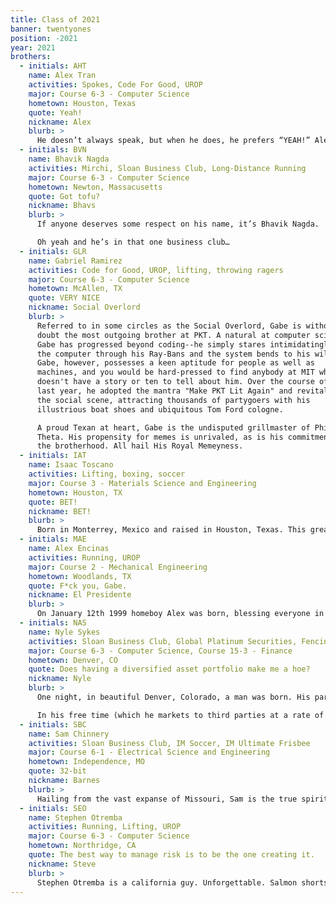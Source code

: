 ```yaml
---
title: Class of 2021
banner: twentyones
position: -2021
year: 2021
brothers:
  - initials: AHT
    name: Alex Tran
    activities: Spokes, Code For Good, UROP
    major: Course 6-3 - Computer Science
    hometown: Houston, Texas
    quote: Yeah!
    nickname: Alex
    blurb: >
      He doesn’t always speak, but when he does, he prefers “YEAH!” Alex Tran is the most interesting man in the world. He once defused a riot in Turkey by speaking Turkish… in French. When he writes in a textbook, it immediately increases in value. Once, he likened machine learning to teaching a dog to sit. He gives professors PSETS, and his tests come pre-marked with 100%. S^3 asks him for sick days, purely out of respect. He knows all forms of martial arts, including the three that only he knows. No human fully understands his story — because it’s too much knowledge for mere mortals. Not even we know all the details of Alex Tran’s existence, but as he always says — “Stay bros my friends.”
  - initials: BVN
    name: Bhavik Nagda
    activities: Mirchi, Sloan Business Club, Long-Distance Running
    major: Course 6-3 - Computer Science
    hometown: Newton, Massacusetts
    quote: Got tofu?
    nickname: Bhavs
    blurb: >
      If anyone deserves some respect on his name, it’s Bhavik Nagda.  Born a mere 20 minutes from the MIT homeland in Newton, Massachusetts, young Bhavik was destined for greatness from the minute the world was graced with his presence.  In high school, Bhavik turned heads and wooed the ladies as a world class distance runner, allowing him to literally excel past his competiton in everything he did.  If there was a lonely girl within a mile, you could be certain that Bhavik would be there in 4:30 or less to comfort her.  But alas, when his high school days came to an end, Bhavik realized that although he was the fastest who had ever walked the streets of Newton, he had been running from his true passion all along…THE ART OF DANCE.  Immediately upon entering MIT, he sought far and wide for an outlet to demonstrate his true passion.  The search ended when he found his gem, his pride and joy, his queen, the Mirchi Dance Team.  Now, Bhavik can be found pouring his heart and soul into his craft at all hours of the day, perfecting his Bollywood Fusion style dancing.  Many call Bhavik for a “ghost” since he is rarely seen off of the dance floor.  But if you ask him, he’d rather be called a GOAT. 

      Oh yeah and he’s in that one business club…
  - initials: GLR
    name: Gabriel Ramirez 
    activities: Code for Good, UROP, lifting, throwing ragers
    major: Course 6-3 - Computer Science
    hometown: McAllen, TX
    quote: VERY NICE
    nickname: Social Overlord
    blurb: >
      Referred to in some circles as the Social Overlord, Gabe is without
      doubt the most outgoing brother at PKT. A natural at computer science,
      Gabe has progressed beyond coding--he simply stares intimidatingly at
      the computer through his Ray-Bans and the system bends to his will.
      Gabe, however, possesses a keen aptitude for people as well as
      machines, and you would be hard-pressed to find anybody at MIT who
      doesn't have a story or ten to tell about him. Over the course of the
      last year, he adopted the mantra "Make PKT Lit Again" and revitalized
      the social scene, attracting thousands of partygoers with his
      illustrious boat shoes and ubiquitous Tom Ford cologne.

      A proud Texan at heart, Gabe is the undisputed grillmaster of Phi Kappa
      Theta. His propensity for memes is unrivaled, as is his commitment to
      the brotherhood. All hail His Royal Memeyness.
  - initials: IAT
    name: Isaac Toscano
    activities: Lifting, boxing, soccer
    major: Course 3 - Materials Science and Engineering
    hometown: Houston, TX
    quote: BET!
    nickname: BET!
    blurb: >
      Born in Monterrey, Mexico and raised in Houston, Texas. This great swimmer has shown that is really is possible to start from the bottom and make it to the top. Isaac has shown this both academically and in boxing. He went undefeated for most of his boxing career and had to stop because of a couple of unfortunate events. However, he went from being a chubby kid to becoming a legend in the gym. He is the definition for a “gentle giant”. This man would run around the world for his brothers at any moments request. However, if you make him mad or make those that he loves upset, you should be prepared to face the punching power equivalent to Thanos’s fist. Seriously though, Isaac might look tall and scary on the outside. But he is a caring and loving individual. 
  - initials: MAE
    name: Alex Encinas
    activities: Running, UROP
    major: Course 2 - Mechanical Engineering
    hometown: Woodlands, TX
    quote: F*ck you, Gabe.
    nickname: El Presidente
    blurb: >
      On January 12th 1999 homeboy Alex was born, blessing everyone in his city of Guadalajara, Jalisco, Mexico with his presence. From his amazing athletic build and charming smile to his WILD party habits and great wealth Manuel Alejandro Encinas Maqueda is a student you definitely want to look out for. Let us start with his time in Texas. After spending some time in Mexico, Alex grew up in the wealthiest suburb of Texas: The Woodlands. Eating a five star meal cooked by a personal chef brought all the way from the exotic lands of the east is one way he'd occupy his time on a typical weekend night. It isn’t the fact that Alex would show up to his High School in a white Ferrari or the fact that he could buy you a $300 steak on a Friday Night that makes Alex such an amazing individual, most of all it is Alex’s kindness and leadership that makes him such a valuable brother in our fraternity. If you ever catch this man at a party you best bet he will be one of the ones bringing the house down (not literally) but it’ll be a pretty good party, you’ll even probably hear him say “bet” or you’ll see the big swole giant standing next to him saying “bet” 3 or 4 times a minute (it’s a popular word). His favorite hobbies include partying all night (on a Friday night... school is important) and running (especially away from the cops). Make sure you look out for my Mexican brother from another mother.
  - initials: NAS
    name: Nyle Sykes
    activities: Sloan Business Club, Global Platinum Securities, Fencing
    major: Course 6-3 - Computer Science, Course 15-3 - Finance
    hometown: Denver, CO
    quote: Does having a diversified asset portfolio make me a hoe?
    nickname: Nyle
    blurb: >
      One night, in beautiful Denver, Colorado, a man was born. His parents would've named him Discounted Cash Flow, but that was too long. So they named him Nyle. Nyle Sykes. Legend has it that his first three words were "mergers and acquisitions," and with his fourth word he brought into existence the modern economy. Nyle speaks fluent pitch deck, so fluent in fact that Goldman Sachs once turned to him for investment advice. Unfortunately, though, Nyle's financial aptitude was so vast that his assistance led to a period of hyperinflation that crashed the Zimbabwean economy, which is still reeling to this day.

      In his free time (which he markets to third parties at a rate of no less than $400,000/hour), Nyle enjoys playing with long pointy sticks. This was found to be politically incorrect, so he took up fencing instead. At some point in his standard 32-hour workday, he is a member of the Sloan Business Club and is an analyst for two student-run investment funds, both of which he manages singlehandedly. In his sleep.
  - initials: SBC
    name: Sam Chinnery
    activities: Sloan Business Club, IM Soccer, IM Ultimate Frisbee
    major: Course 6-1 - Electrical Science and Engineering
    hometown: Independence, MO
    quote: 32-bit
    nickname: Barnes
    blurb: >
      Hailing from the vast expanse of Missouri, Sam is the true spiritual successor of Elon Musk. Having made a 32 bit computer at an early age, he came to MIT with the sole desire to learn the ways of the 64 bit computer. However, after an experiment went horribly wrong, he became the 64 bit computer. Now, he spends much of his time hidden away in the darkest corners of the Stata loading docks sifting through piles of machinery. Nobody knows for what he looks. Nobody knows of what he speaks. Nobody knows for what purpose he is here. Nobody dares approach him. He does not learn from his professors, for he taught the professors that taught his professors. When he isn't taking apart microwaves and projectors to build tesla coils and who knows what else, you can find him meandering around campus with naught but his guitar and the shoes on his feet as he ponders the potential implications of the fabrication of miniaturized, high-density PCBs on the American psyche. Do not question this man, for your questions will run out far before his knowledge.
  - initials: SEO
    name: Stephen Otremba
    activities: Running, Lifting, UROP
    major: Course 6-3 - Computer Science
    hometown: Northridge, CA
    quote: The best way to manage risk is to be the one creating it.
    nickname: Steve
    blurb: >
      Stephen Otremba is a california guy. Unforgettable. Salmon shorts, flowy long hair on top. Sun-kissed skin so hot he'll melt your popsicle. Oh oh oh oh...Perhaps a figment of Katy Perry’s imagination, the man is an allstar— you might find him slashing through his coding psets, or racing himself on a casual run, or simultaneously lifting and spitting barz. Stephen also serves as risk manager, protecting the house and its contents from harm during parties. With his speed, composed demeanor, and golden hair, there’s no doubt the man will someday colonize neptune. And when he does, he’ll invite PKT to come live with him. He’s a real brotremba.
---
```

